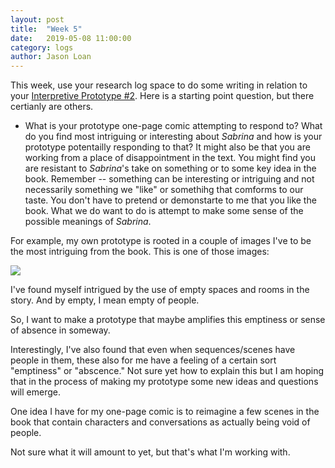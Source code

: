 ```yaml
---
layout: post
title:  "Week 5" 
date:   2019-05-08 11:00:00
category: logs
author: Jason Loan 
---
```


This week, use your research log space to do some writing in relation to your [Interpretive Prototype #2](https://jloan.github.io/e107v2/prototypes/2019/05/06/one-page-sabrina/). Here is a starting point question, but there certianly are others.

* What is your prototype one-page comic attempting to respond to? What do you find most intriguing or interesting about *Sabrina* and how is your prototype potentailly responding to that? It might also be that you are working from a place of disappointment in the text. You might find you are resistant to *Sabrina*'s take on something or to some key idea in the book. Remember -- something can be interesting or intriguing and not necessarily something we "like" or somethihg that comforms to our taste. You don't have to pretend or demonstarte to me that you like the book. What we do want to do is attempt to make some sense of the possible meanings of *Sabrina*.

For example, my own prototype is rooted in a couple of images I've to be the most intriguing from the book. This is one of those images:

![](https://www.drawnandquarterly.com/sites/default/files/styles/press-full/public/images/press/2018/sabrina.interior28.jpg?itok=5qtjbZss) 

I've found myself intrigued by the use of empty spaces and rooms in the story. And by empty, I mean empty of people.

So, I want to make a prototype that maybe amplifies this emptiness or sense of absence in someway. 

Interestingly, I've also found that even when sequences/scenes have people in them, these also for me have a feeling of a certain sort "emptiness" or "abscence." Not sure yet how to explain this but I am hoping that in the process of making my prototype some new ideas and questions will emerge.

One idea I have for my one-page comic is to reimagine a few scenes in the book that contain characters and conversations as actually being void of people. 

Not sure what it will amount to yet, but that's what I'm working with.


